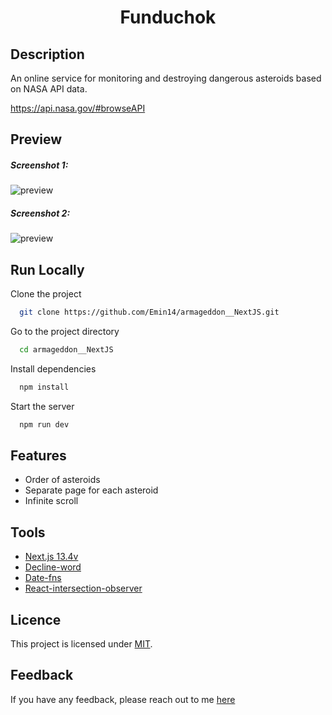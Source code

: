<h1 align="center">Funduchok</h1>

## Description

An online service for monitoring and destroying dangerous asteroids based on NASA API data.

https://api.nasa.gov/#browseAPI

## Preview

<h5>Screenshot 1:</h5>

![preview](https://user-images.githubusercontent.com/122212022/261835754-cdc8d5ce-208d-406a-ac16-c610c3c9d501.jpg)

<h5>Screenshot 2:</h5>

![preview](https://user-images.githubusercontent.com/122212022/261835751-444729af-bbdc-43fb-b0a4-505976ecb9c6.jpg)


## Run Locally

Clone the project

```bash
  git clone https://github.com/Emin14/armageddon__NextJS.git
```

Go to the project directory

```bash
  cd armageddon__NextJS
```

Install dependencies

```bash
  npm install
```

Start the server

```bash
  npm run dev
```


## Features

- Order of asteroids
- Separate page for each asteroid
- Infinite scroll


## Tools

- [Next.js 13.4v](https://nextjs.org/)
- [Decline-word](https://www.npmjs.com/package/decline-word)
- [Date-fns](https://www.npmjs.com/package/date-fns)
- [React-intersection-observer](https://www.npmjs.com/package/react-intersection-observer)

## Licence

This project is licensed under [MIT](LICENSE).

## Feedback

If you have any feedback, please reach out to me [here](https://www.linkedin.com/in/emin-agjaev/)